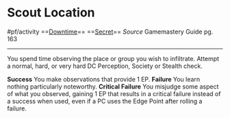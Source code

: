 # Scout Location
#pf/activity 
==[Downtime](../Traits/Downtime.md)== ==[Secret](../Traits/Secret.md)==
*Source* Gamemastery Guide pg. 163

---

You spend time observing the place or group you wish to infiltrate. Attempt a normal, hard, or very hard DC Perception, Society or Stealth check.

**Success** You make observations that provide 1 EP.
**Failure** You learn nothing particularly noteworthy.
**Critical Failure** You misjudge some aspect of what you observed, gaining 1 EP that results in a critical failure instead of a success when used, even if a PC uses the Edge Point after rolling a failure.